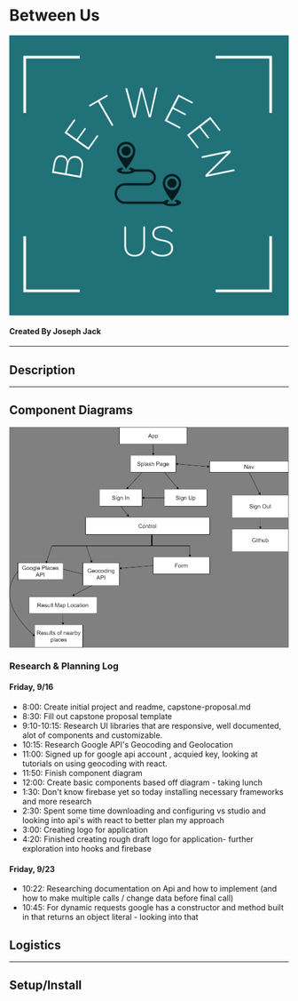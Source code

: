 # Between Us 

<div style="display: flex; justify-content: center"><img src="./src/Assets/logo-w-background.png"></div>

#### Created By Joseph Jack
<hr/>

## Description

<hr/>

## Component Diagrams

<div style="display: flex; justify-content: center"><img src="./diagram.drawio.png"></div>

### Research & Planning Log

#### Friday, 9/16

* 8:00: Create initial project and readme, capstone-proposal.md
* 8:30: Fill out capstone proposal template
* 9:10-10:15: Research UI libraries that are responsive, well documented, alot of components and customizable.
* 10:15: Research Google API's Geocoding and Geolocation
* 11:00: Signed up for google api account , acquied key, looking at tutorials on using geocoding with react.
* 11:50: Finish component diagram
* 12:00: Create basic components based off diagram - taking lunch
* 1:30: Don't know firebase yet so today installing necessary frameworks and more research
* 2:30: Spent some time downloading and configuring vs studio and looking into api's with react to better plan my approach
* 3:00: Creating logo for application
* 4:20: Finished creating rough draft logo for application- further exploration into hooks and firebase

#### Friday, 9/23

* 10:22: Researching documentation on Api and how to implement (and how to make multiple calls / change data before final call)
* 10:45: For dynamic requests google has a constructor and method built in that returns an object literal - looking into that




## Logistics


<hr/>

## Setup/Install